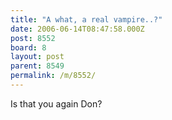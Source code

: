 ```yaml
---
title: "A what, a real vampire..?"
date: 2006-06-14T08:47:58.000Z
post: 8552
board: 8
layout: post
parent: 8549
permalink: /m/8552/
---
```

Is that you again Don?

